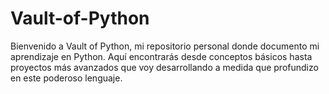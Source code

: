 # Vault-of-Python
Bienvenido a Vault of Python, mi repositorio personal donde documento mi aprendizaje en Python. Aquí encontrarás desde conceptos básicos hasta proyectos más avanzados que voy desarrollando a medida que profundizo en este poderoso lenguaje.
